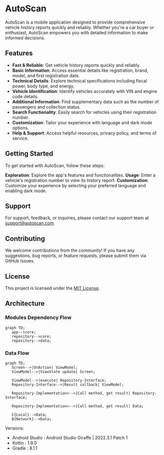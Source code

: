 # AutoScan

AutoScan is a mobile application designed to provide comprehensive vehicle history reports quickly and reliably. Whether you're a car buyer or enthusiast, AutoScan empowers you with detailed information to make informed decisions.

## Features

- **Fast & Reliable**: Get vehicle history reports quickly and reliably.
- **Basic Information**: Access essential details like registration, brand, model, and first registration date.
- **Technical Details**: Explore technical specifications including fiscal power, body type, and energy.
- **Vehicle Identification**: Identify vehicles accurately with VIN and engine code details.
- **Additional Information**: Find supplementary data such as the number of passengers and collection status.
- **Search Functionality**: Easily search for vehicles using their registration number.
- **Customization**: Tailor your experience with language and dark mode options.
- **Help & Support**: Access helpful resources, privacy policy, and terms of service.

## Getting Started

To get started with AutoScan, follow these steps:

 **Exploration**: Explore the app's features and functionalities.
 **Usage**: Enter a vehicle's registration number to view its history report.
 **Customization**: Customize your experience by selecting your preferred language and enabling dark mode.

## Support

For support, feedback, or inquiries, please contact our support team at support@autoscan.com.

## Contributing

We welcome contributions from the community! If you have any suggestions, bug reports, or feature requests, please submit them via GitHub Issues.

## License

This project is licensed under the [MIT License](LICENSE).


## Architecture

### Modules Dependency Flow

```mermaid
graph TD;
   app-->core;
   repository-->core;
   repository-->data;
```

### Data Flow

<div data-mermaid-graph-name="simple">


```mermaid
graph TD;
   Screen-->|OnAction| ViewModel;
   ViewModel-->|ViewState update| Screen;

   ViewModel-->|execute| Repository-Interface;
   Repository-Interface-->|Result callback| ViewModel;

   Repository-Implementation<-->|Call method, get result| Repository-Interface;

   Repository-Implementation<-->|Call method, get result| Data;

   C{Local}-->Data;
   B{Network}-->Data;
```
</div>

Versions:
- Android Studio : Android Studio Giraffe | 2022.3.1 Patch 1
- Kotlin : 1.9.0
- Gradle : 8.1.1









